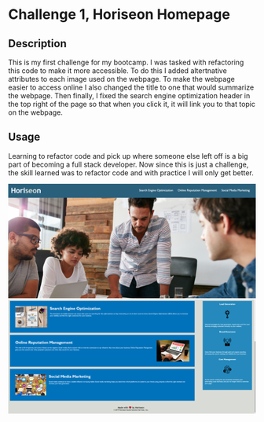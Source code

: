# Challenge 1, Horiseon Homepage

## Description
This is my first challenge for my bootcamp. I was tasked with refactoring this code to make it more accessible. To do this I added altertnative attributes to each image used on the webpage. To make the webpage easier to access online I also changed the title to one that would summarize the webpage. Then finally, I fixed the search engine optimization header in the top right of the page so that when you click it, it will link you to that topic on the webpage.

## Usage
Learning to refactor code and pick up where someone else left off is a big part of becoming a full stack developer. Now since this is just a challenge, the skill learned was to refactor code and with practice I will only get better.

![](Assets/images/Horiseon%20screenshot%201.png)
![](Assets/images/Horiseon%20screenshot%202.png)